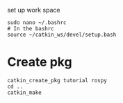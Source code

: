 set up work space
```
sudo nano ~/.bashrc
# In the bashrc
source ~/catkin_ws/devel/setup.bash
```

# Create pkg
```
catkin_create_pkg tutorial rospy
cd ..
catkin_make
```